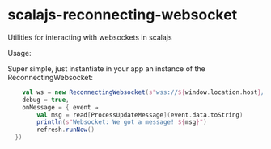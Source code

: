 # scalajs-reconnecting-websocket

Utilities for interacting with websockets in scalajs 

Usage:

Super simple, just instantiate in your app an instance of the ReconnectingWebsocket:

```scala
	val ws = new ReconnectingWebsocket(s"wss://${window.location.host}/processStatusUpdate",
	debug = true,
  	onMessage = { event ⇒
		val msg = read[ProcessUpdateMessage](event.data.toString)
      	println(s"Websocket: We got a message! ${msg}")
      	refresh.runNow()
  })
```
